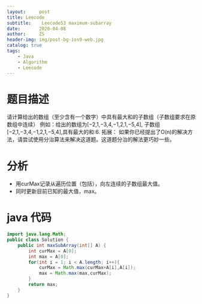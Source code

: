 ```yaml
---
layout:     post
title: Leecode
subtitle:    Leecode53 maximum-subarray
date:       2020-04-08
author:     ZS
header-img: img/post-bg-ios9-web.jpg
catalog: true
tags: 
    - Java
    - Algorithm
    - Leecode
---
```



# 题目描述
请计算给出的数组（至少含有一个数字）中具有最大和的子数组（子数组要求在原数组中连续）
例如：给出的数组为[−2,1,−3,4,−1,2,1,−5,4],
子数组[−2,1,−3,4,−1,2,1,−5,4],具有最大的和:6.
拓展：
如果你已经提出了O(n)的解决方法，请尝试使用分治算法来解决这道题。这道题分治的解法更巧妙一些。


# 分析
* 用curMax记录从遍历位置（包括），向左连续的子数组最大值。
* 同时更新目前已知的最大值，max。
# java 代码
```java
import java.lang.Math;
public class Solution {
    public int maxSubArray(int[] A) {
        int curMax = A[0];
        int max = A[0];
        for(int i = 1; i < A.length; i++){
            curMax = Math.max(curMax+A[i],A[i]);
            max = Math.max(max,curMax);
        }
        return max;
    }
}
```